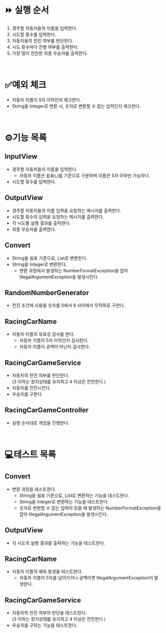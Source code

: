 # ⏩ 실행 순서

1. 경주할 자동차들의 이름을 입력한다.
2. 시도할 횟수를 입력한다.
3. 자동차들의 전진 여부를 판단한다.
4. 시도 횟수마다 진행 여부를 출력한다.
5. 가장 많이 전진한 최종 우승자를 출력한다.

<br>

# ✅예외 체크

- 자동차 이름이 5자 이하인지 체크한다.
- String을 Integer로 변환 시, 숫자로 변환할 수 없는 입력인지 체크한다.

<br>

# ⚙️기능 목록

## InputView

- 경주할 자동차들의 이름을 입력한다.
    - 자동차 이름은 쉼표(,)를 기준으로 구분하며 이름은 5자 이하만 가능하다.
- 시도할 횟수를 입력한다.

## OutputView

- 경주할 자동차들의 이름 입력을 요청하는 메시지를 출력한다.
- 시도할 횟수의 입력을 요청하는 메시지를 출력한다.
- 각 시도별 실행 결과를 출력한다.
- 최종 우승자를 출력한다.

## Convert

- String을 쉼표 기준으로, List로 변환한다.
- String을 Integer로 변환한다.
    - 변환 과정에서 발생하는 NumberFormatException을 잡아 IllegalArgumentException을 발생시킨다.

## RandomNumberGenerator

- 전진 조건에 사용될 숫자를 0에서 9 사이에서 무작위로 구한다.

## RacingCarName

- 자동차 이름의 유효성 검사를 한다.
    - 자동차 이름이 5자 이하인지 검사한다.
    - 자동차 이름이 공백이 아닌지 검사한다.

## RacingCarGameService

- 자동차의 전진 여부를 판단한다.<br>(3 이하는 정지상태를 유지하고 4 이상은 전진한다.)
- 자동차를 전진시킨다.
- 우승자를 구한다.

## RacingCarGameController

- 실행 순서대로 게임을 진행한다.

<br>

# 💻테스트 목록

## Convert

- 변환 과정을 테스트한다.
    - String을 쉼표 기준으로, List로 변환하는 기능을 테스트한다.
    - String을 Integer로 변환하는 기능을 테스트한다.
    - 숫자로 변환할 수 없는 입력이 있을 때 발생하는 NumberFormatException을 잡아 IllegalArgumentException을 발생시킨다.

## OutputView

- 각 시도의 실행 결과를 출력하는 기능을 테스트한다.

## RacingCarName

- 자동차 이름의 예외 발생을 테스트한다.
    - 자동차 이름이 5자를 넘어가거나 공백이면 IllegalArgumentException이 발생한다.

## RacingCarGameService

- 자동차의 전진 여부의 판단을 테스트한다.<br>(3 이하는 정지상태를 유지하고 4 이상은 전진한다.)
- 우승자를 구하는 기능을 테스트한다.